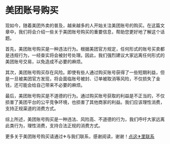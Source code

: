 # 美团账号购买

现如今，随着美团外卖的普及，越来越多的人开始关注美团账号的购买。在这篇文章中，我们将会介绍一些关于美团账号购买的重要信息，帮助您更好地了解这个话题。

首先，美团账号购买是一种违法行为。根据美团官方规定，任何形式的账号买卖都是违规行为，一经查实将会被封号处理。因此，我们强烈建议大家远离任何形式的美团账号交易，以免造成不必要的麻烦。

其次，美团账号购买存在风险。即使有些人通过购买账号获得了一些短期利益，但是一旦被美团官方发现，将会面临账号被封、订单被取消等风险，不仅损失了金钱，还可能会给自己带来不必要的麻烦。

最后，美团账号购买是不道德的行为。通过购买账号获取的利益是不正当的，不仅损害了美团平台的公平竞争环境，也损害了其他商家的利益。我们应该理性消费，支持正规渠道的消费方式。

综上所述，美团账号购买是一种违法、风险高、不道德的行为，我们呼吁大家远离此类行为，理性消费，支持合法正规的消费方式。

更多关于美团账号购买请通过✈与我们联系，感谢阅读，谢谢！[点这✈里联系](https://b.k02.cc)